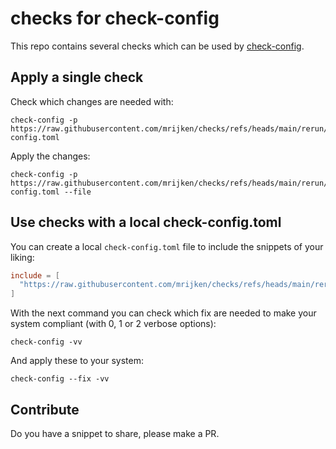 # checks for check-config

This repo contains several checks which can be used by [check-config](https://check-config.readthedocs.io/en/latest/).

## Apply a single check

Check which changes are needed with:

```shell
check-config -p https://raw.githubusercontent.com/mrijken/checks/refs/heads/main/rerun/check-config.toml
```

Apply the changes:

```shell
check-config -p https://raw.githubusercontent.com/mrijken/checks/refs/heads/main/rerun/check-config.toml --file
```

## Use checks with a local check-config.toml

You can create a local `check-config.toml` file to include the snippets
of your liking:

```toml
include = [
  "https://raw.githubusercontent.com/mrijken/checks/refs/heads/main/rerun/check-config.toml"
]
```

With the next command you can check which fix are needed to make your system compliant
(with 0, 1 or 2 verbose options):

```shell
check-config -vv
```

And apply these to your system:

```shell
check-config --fix -vv
```

## Contribute

Do you have a snippet to share, please make a PR.
